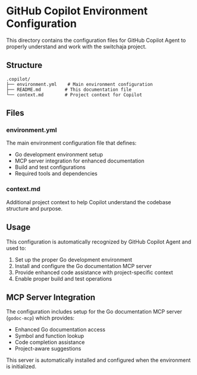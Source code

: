 # GitHub Copilot Environment Configuration

This directory contains the configuration files for GitHub Copilot Agent to properly understand and work with the switchaja project.

## Structure

```
.copilot/
├── environment.yml    # Main environment configuration
├── README.md         # This documentation file
└── context.md        # Project context for Copilot
```

## Files

### environment.yml
The main environment configuration file that defines:
- Go development environment setup
- MCP server integration for enhanced documentation
- Build and test configurations
- Required tools and dependencies

### context.md
Additional project context to help Copilot understand the codebase structure and purpose.

## Usage

This configuration is automatically recognized by GitHub Copilot Agent and used to:
1. Set up the proper Go development environment
2. Install and configure the Go documentation MCP server
3. Provide enhanced code assistance with project-specific context
4. Enable proper build and test operations

## MCP Server Integration

The configuration includes setup for the Go documentation MCP server (`godoc-mcp`) which provides:
- Enhanced Go documentation access
- Symbol and function lookup
- Code completion assistance
- Project-aware suggestions

This server is automatically installed and configured when the environment is initialized.